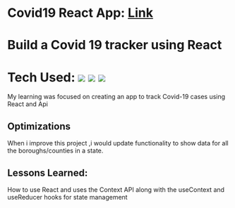 # Covid19 React App: <a href="https://civd1999999.netlify.app/" target="_blank">Link</a>

# Build a Covid 19 tracker using React 

# Tech Used:  <img src="https://img.shields.io/static/v1?label=|&message=REACT.JS&color=4a935c&style=plastic&logo=react"/>  <img src="https://img.shields.io/static/v1?label=|&message=MONGO-DB&color=cdd148&style=plastic&logo=mongodb"/> <img src="https://img.shields.io/static/v1?label=|&message=EXPRESS&color=bbb111&style=plastic&logo=express"/>


My learning was focused on creating an app to track Covid-19 cases using React and Api

## Optimizations
When i improve this project ,i would update functionality to show data for all the boroughs/counties in a state.

## Lessons Learned:
How to use React and uses the Context API along with the useContext and useReducer hooks for state management 





